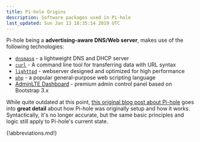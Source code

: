 ```yaml
---
title: Pi-hole Origins
description: Software packages used in Pi-hole
last_updated: Sun Jan 13 18:35:14 2019 UTC
---
```


Pi-hole being a **advertising-aware DNS/Web server**, makes use of the following technologies:

- [`dnsmasq`](http://www.thekelleys.org.uk/dnsmasq/doc.html) - a lightweight DNS and DHCP server
- [`curl`](https://curl.haxx.se/) - A command line tool for transferring data with URL syntax
- [`lighttpd`](https://www.lighttpd.net/) - webserver designed and optimized for high performance
- [`php`](https://www.php.net/) - a popular general-purpose web scripting language
- [AdminLTE Dashboard](https://github.com/ColorlibHQ/AdminLTE) - premium admin control panel based on Bootstrap 3.x

While quite outdated at this point, [this original blog post about Pi-hole](https://jacobsalmela.com/2015/06/16/block-millions-ads-network-wide-with-a-raspberry-pi-hole-2-0/) goes into **great detail** about how Pi-hole was originally setup and how it works. Syntactically, it's no longer accurate, but the same basic principles and logic still apply to Pi-hole's current state.

{!abbreviations.md!}
